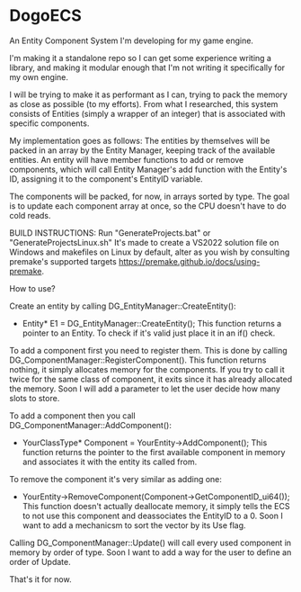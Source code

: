# DogoECS

An Entity Component System I'm developing for my game engine.

I'm making it a standalone repo so I can get some experience writing a library, and making it modular enough that I'm not writing it specifically for my own engine.

I will be trying to make it as performant as I can, trying to pack the memory as close as possible (to my efforts).
From what I researched, this system consists of Entities (simply a wrapper of an integer) that is associated with specific components.

My implementation goes as follows:
The entities by themselves will be packed in an array by the Entity Manager, keeping track of the available entities.
An entity will have member functions to add or remove components, which will call Entity Manager's add function with the Entity's ID, assigning it to the component's EntityID variable.

The components will be packed, for now, in arrays sorted by type. The goal is to update each component array at once, so the CPU doesn't have to do cold reads.

BUILD INSTRUCTIONS:
Run "GenerateProjects.bat" or "GenerateProjectsLinux.sh"
It's made to create a VS2022 solution file on Windows and makefiles on Linux by default, alter as you wish by consulting premake's supported targets https://premake.github.io/docs/using-premake.

How to use?

Create an entity by calling DG_EntityManager::CreateEntity():
- Entity* E1 = DG_EntityManager::CreateEntity();
This function returns a pointer to an Entity. To check if it's valid just place it in an if() check.

To add a component first you need to register them.
This is done by calling DG_ComponentManager::RegisterComponent<YourComponent>(). This function returns nothing, it simply allocates memory for the components. If you try to call it twice for the same class of component, it exits since it has already allocated the memory. Soon I will add a parameter to let the user decide how many slots to store.

To add a component then you call DG_ComponentManager::AddComponent<YourClassType>():
- YourClassType* Component = YourEntity->AddComponent<YourClassType>();
This function returns the pointer to the first available component in memory and associates it with the entity its called from.

To remove the component it's very similar as adding one:
- YourEntity->RemoveComponent<YourClassType>(Component->GetComponentID_ui64());
This function doesn't actually deallocate memory, it simply tells the ECS to not use this component and deassociates the EntityID to a 0. Soon I want to add a mechanicsm to sort the vector by its Use flag.

Calling DG_ComponentManager::Update() will call every used component in memory by order of type. Soon I want to add a way for the user to define an order of Update.

That's it for now.
    
